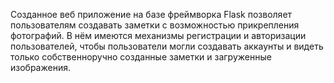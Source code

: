 Созданное веб приложение на базе фреймворка Flask позволяет пользователям создавать заметки с возможностью прикрепления фотографий. В нём имеются механизмы регистрации и авторизации пользователей, чтобы пользователи могли создавать аккаунты и видеть только собственноручно созданные заметки и загруженные изображения.
